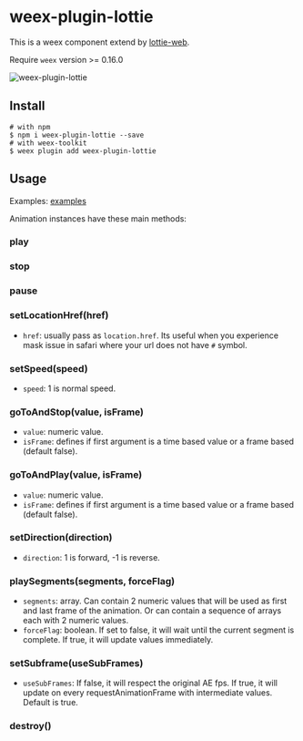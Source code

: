 # weex-plugin-lottie

This is a weex component extend by [lottie-web](https://github.com/airbnb/lottie-web).

Require `weex` version >= 0.16.0

![weex-plugin-lottie](https://img.alicdn.com/tfs/TB1kHFlantYBeNjy1XdXXXXyVXa-297-498.gif)

## Install

```
# with npm
$ npm i weex-plugin-lottie --save
# with weex-toolkit
$ weex plugin add weex-plugin-lottie
```

## Usage

Examples: [examples](.//tree/master/examples/index.vue)

Animation instances have these main methods:

### play

### stop

### pause

### setLocationHref(href)
- `href`: usually pass as `location.href`. Its useful when you experience mask issue in safari where your url does not have `#` symbol.

### setSpeed(speed)
- `speed`: 1 is normal speed.

### goToAndStop(value, isFrame)
- `value`: numeric value.
- `isFrame`: defines if first argument is a time based value or a frame based (default false).

### goToAndPlay(value, isFrame)
- `value`: numeric value.
- `isFrame`: defines if first argument is a time based value or a frame based (default false).

### setDirection(direction)
- `direction`: 1 is forward, -1 is reverse.

### playSegments(segments, forceFlag)
- `segments`: array. Can contain 2 numeric values that will be used as first and last frame of the animation. Or can contain a sequence of arrays each with 2 numeric values.
- `forceFlag`: boolean. If set to false, it will wait until the current segment is complete. If true, it will update values immediately.

### setSubframe(useSubFrames)
- `useSubFrames`:  If false, it will respect the original AE fps. If true, it will update on every requestAnimationFrame with intermediate values. Default is true.

### destroy()
